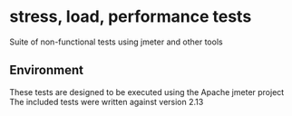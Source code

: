 # stress, load, performance tests

Suite of non-functional tests using jmeter and other tools

## Environment

These tests are designed to be executed using the Apache jmeter project
The included tests were written against version 2.13 	
